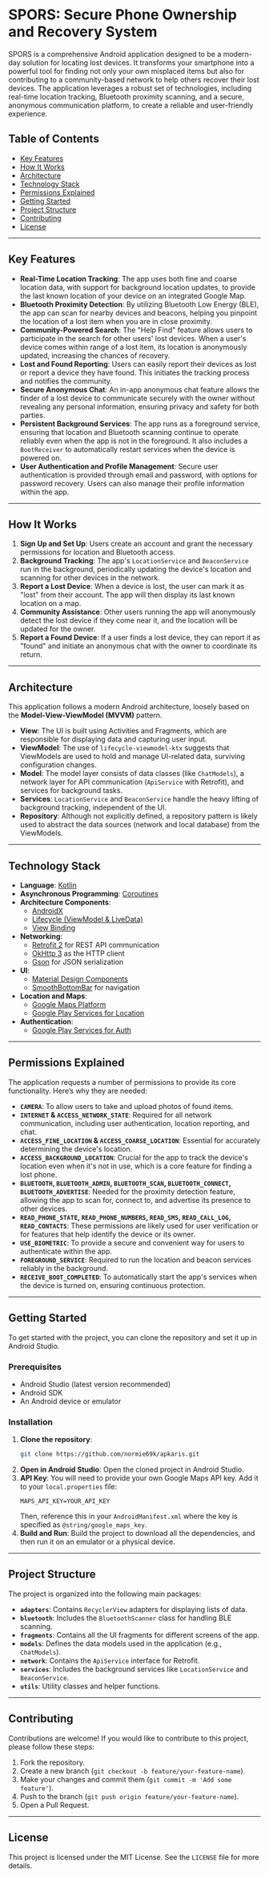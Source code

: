 # SPORS: Secure Phone Ownership and Recovery System

SPORS is a comprehensive Android application designed to be a modern-day solution for locating lost devices. It transforms your smartphone into a powerful tool for finding not only your own misplaced items but also for contributing to a community-based network to help others recover their lost devices. The application leverages a robust set of technologies, including real-time location tracking, Bluetooth proximity scanning, and a secure, anonymous communication platform, to create a reliable and user-friendly experience.

## Table of Contents

  - [Key Features](#key-features)
  - [How It Works](#how-it-works)
  - [Architecture](#architecture)
  - [Technology Stack](#technology-stack)
  - [Permissions Explained](#permissions-explained)
  - [Getting Started](#getting-started)
  - [Project Structure](#project-structure)
  - [Contributing](#contributing)
  - [License](#license)

-----

## Key Features

  - **Real-Time Location Tracking**: The app uses both fine and coarse location data, with support for background location updates, to provide the last known location of your device on an integrated Google Map.
  - **Bluetooth Proximity Detection**: By utilizing Bluetooth Low Energy (BLE), the app can scan for nearby devices and beacons, helping you pinpoint the location of a lost item when you are in close proximity.
  - **Community-Powered Search**: The "Help Find" feature allows users to participate in the search for other users' lost devices. When a user's device comes within range of a lost item, its location is anonymously updated, increasing the chances of recovery.
  - **Lost and Found Reporting**: Users can easily report their devices as lost or report a device they have found. This initiates the tracking process and notifies the community.
  - **Secure Anonymous Chat**: An in-app anonymous chat feature allows the finder of a lost device to communicate securely with the owner without revealing any personal information, ensuring privacy and safety for both parties.
  - **Persistent Background Services**: The app runs as a foreground service, ensuring that location and Bluetooth scanning continue to operate reliably even when the app is not in the foreground. It also includes a `BootReceiver` to automatically restart services when the device is powered on.
  - **User Authentication and Profile Management**: Secure user authentication is provided through email and password, with options for password recovery. Users can also manage their profile information within the app.

-----

## How It Works

1.  **Sign Up and Set Up**: Users create an account and grant the necessary permissions for location and Bluetooth access.
2.  **Background Tracking**: The app's `LocationService` and `BeaconService` run in the background, periodically updating the device's location and scanning for other devices in the network.
3.  **Report a Lost Device**: When a device is lost, the user can mark it as "lost" from their account. The app will then display its last known location on a map.
4.  **Community Assistance**: Other users running the app will anonymously detect the lost device if they come near it, and the location will be updated for the owner.
5.  **Report a Found Device**: If a user finds a lost device, they can report it as "found" and initiate an anonymous chat with the owner to coordinate its return.

-----

## Architecture

This application follows a modern Android architecture, loosely based on the **Model-View-ViewModel (MVVM)** pattern.

  - **View**: The UI is built using Activities and Fragments, which are responsible for displaying data and capturing user input.
  - **ViewModel**: The use of `lifecycle-viewmodel-ktx` suggests that ViewModels are used to hold and manage UI-related data, surviving configuration changes.
  - **Model**: The model layer consists of data classes (like `ChatModels`), a network layer for API communication (`ApiService` with Retrofit), and services for background tasks.
  - **Services**: `LocationService` and `BeaconService` handle the heavy lifting of background tracking, independent of the UI.
  - **Repository**: Although not explicitly defined, a repository pattern is likely used to abstract the data sources (network and local database) from the ViewModels.

-----

## Technology Stack

  - **Language**: [Kotlin](https://kotlinlang.org/)
  - **Asynchronous Programming**: [Coroutines](https://kotlinlang.org/docs/coroutines-overview.html)
  - **Architecture Components**:
      - [AndroidX](https://developer.android.com/jetpack/androidx)
      - [Lifecycle (ViewModel & LiveData)](https://developer.android.com/topic/libraries/architecture/lifecycle)
      - [View Binding](https://developer.android.com/topic/libraries/view-binding)
  - **Networking**:
      - [Retrofit 2](https://square.github.io/retrofit/) for REST API communication
      - [OkHttp 3](https://square.github.io/okhttp/) as the HTTP client
      - [Gson](https://github.com/google/gson) for JSON serialization
  - **UI**:
      - [Material Design Components](https://material.io/develop/android)
      - [SmoothBottomBar](https://github.com/ibrahimsn98/SmoothBottomBar) for navigation
  - **Location and Maps**:
      - [Google Maps Platform](https://developers.google.com/maps/documentation/android-sdk/start)
      - [Google Play Services for Location](https://developers.google.com/android/reference/com/google/android/gms/location/package-summary)
  - **Authentication**:
      - [Google Play Services for Auth](https://developers.google.com/android/reference/com/google/android/gms/auth/api/package-summary)

-----

## Permissions Explained

The application requests a number of permissions to provide its core functionality. Here’s why they are needed:

  - **`CAMERA`**: To allow users to take and upload photos of found items.
  - **`INTERNET` & `ACCESS_NETWORK_STATE`**: Required for all network communication, including user authentication, location reporting, and chat.
  - **`ACCESS_FINE_LOCATION` & `ACCESS_COARSE_LOCATION`**: Essential for accurately determining the device's location.
  - **`ACCESS_BACKGROUND_LOCATION`**: Crucial for the app to track the device's location even when it's not in use, which is a core feature for finding a lost phone.
  - **`BLUETOOTH`, `BLUETOOTH_ADMIN`, `BLUETOOTH_SCAN`, `BLUETOOTH_CONNECT`, `BLUETOOTH_ADVERTISE`**: Needed for the proximity detection feature, allowing the app to scan for, connect to, and advertise its presence to other devices.
  - **`READ_PHONE_STATE`, `READ_PHONE_NUMBERS`, `READ_SMS`, `READ_CALL_LOG`, `READ_CONTACTS`**: These permissions are likely used for user verification or for features that help identify the device or its owner.
  - **`USE_BIOMETRIC`**: To provide a secure and convenient way for users to authenticate within the app.
  - **`FOREGROUND_SERVICE`**: Required to run the location and beacon services reliably in the background.
  - **`RECEIVE_BOOT_COMPLETED`**: To automatically start the app's services when the device is turned on, ensuring continuous protection.

-----

## Getting Started

To get started with the project, you can clone the repository and set it up in Android Studio.

### Prerequisites

  - Android Studio (latest version recommended)
  - Android SDK
  - An Android device or emulator

### Installation

1.  **Clone the repository**:
    ```sh
    git clone https://github.com/normie69k/apkaris.git
    ```
2.  **Open in Android Studio**: Open the cloned project in Android Studio.
3.  **API Key**: You will need to provide your own Google Maps API key. Add it to your `local.properties` file:
    ```
    MAPS_API_KEY=YOUR_API_KEY
    ```
    Then, reference this in your `AndroidManifest.xml` where the key is specified as `@string/google_maps_key`.
4.  **Build and Run**: Build the project to download all the dependencies, and then run it on an emulator or a physical device.

-----

## Project Structure

The project is organized into the following main packages:

  - **`adapters`**: Contains `RecyclerView` adapters for displaying lists of data.
  - **`bluetooth`**: Includes the `BluetoothScanner` class for handling BLE scanning.
  - **`fragments`**: Contains all the UI fragments for different screens of the app.
  - **`models`**: Defines the data models used in the application (e.g., `ChatModels`).
  - **`network`**: Contains the `ApiService` interface for Retrofit.
  - **`services`**: Includes the background services like `LocationService` and `BeaconService`.
  - **`utils`**: Utility classes and helper functions.

-----

## Contributing

Contributions are welcome\! If you would like to contribute to this project, please follow these steps:

1.  Fork the repository.
2.  Create a new branch (`git checkout -b feature/your-feature-name`).
3.  Make your changes and commit them (`git commit -m 'Add some feature'`).
4.  Push to the branch (`git push origin feature/your-feature-name`).
5.  Open a Pull Request.

-----

## License

This project is licensed under the MIT License. See the `LICENSE` file for more details.
